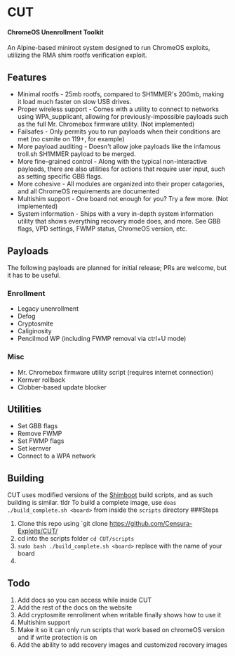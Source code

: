 # CUT 
#### ChromeOS Unenrollment Toolkit
An Alpine-based miniroot system designed to run ChromeOS exploits, utilizing the RMA shim rootfs verification exploit.

## Features
- Minimal rootfs - 25mb rootfs, compared to SH1MMER's 200mb, making it load much faster on slow USB drives.
- Proper wireless support - Comes with a utility to connect to networks using WPA_supplicant, allowing for previously-impossible payloads such as the full Mr. Chromebox firmware utility. (Not implemented)
- Failsafes - Only permits you to run payloads when their conditions are met (no csmite on 119+, for example)
- More payload auditing - Doesn't allow joke payloads like the infamous troll.sh SH1MMER payload to be merged.
- More fine-grained control - Along with the typical non-interactive payloads, there are also utilities for actions that require user input, such as setting specific GBB flags.
- More cohesive - All modules are organized into their proper catagories, and all ChromeOS requirements are documented 
- Multishim support - One board not enough for you? Try a few more. (Not implemented)
- System information - Ships with a very in-depth system information utility that shows everything recovery mode does, and more. See GBB flags, VPD settings, FWMP status, ChromeOS version, etc.

## Payloads
The following payloads are planned for initial release; PRs are welcome, but it has to be useful.
### Enrollment
- Legacy unenrollment
- Defog
- Cryptosmite
- Caliginosity
- Pencilmod WP (including FWMP removal via ctrl+U mode)
### Misc
- Mr. Chromebox firmware utility script (requires internet connection)
- Kernver rollback
- Clobber-based update blocker

## Utilities
- Set GBB flags
- Remove FWMP
- Set FWMP flags
- Set kernver
- Connect to a WPA network

## Building
CUT uses modified versions of the [Shimboot](https://github.com/ading2210/shimboot) build scripts, and as such building is similar.
tldr To build a complete image, use `doas ./build_complete.sh <board>` from inside the `scripts` directory
###Steps
1. Clone this repo using `git clone https://github.com/Censura-Exploits/CUT/
2. cd into the scripts folder `cd CUT/scripts`
3. `sudo bash ./build_complete.sh <board>` replace <board> with the name of your board
4. 

## Todo
1. Add docs so you can access while inside CUT
2. Add the rest of the docs on the website
3. Add cryptosmite renrollment when writable finally shows how to use it
4. Multishim support
5. Make it so it can only run scripts that work based on chromeOS version and if write protection is on
6. Add the ability to add recovery images and customized recovery images
